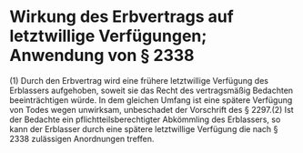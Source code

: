 # Wirkung des Erbvertrags auf letztwillige Verfügungen; Anwendung von § 2338

(1) Durch den Erbvertrag wird eine frühere letztwillige Verfügung des Erblassers aufgehoben, soweit sie das Recht des vertragsmäßig Bedachten beeinträchtigen würde. In dem gleichen Umfang ist eine spätere Verfügung von Todes wegen unwirksam, unbeschadet der Vorschrift des § 2297.(2) Ist der Bedachte ein pflichtteilsberechtigter Abkömmling des Erblassers, so kann der Erblasser durch eine spätere letztwillige Verfügung die nach § 2338 zulässigen Anordnungen treffen. 

